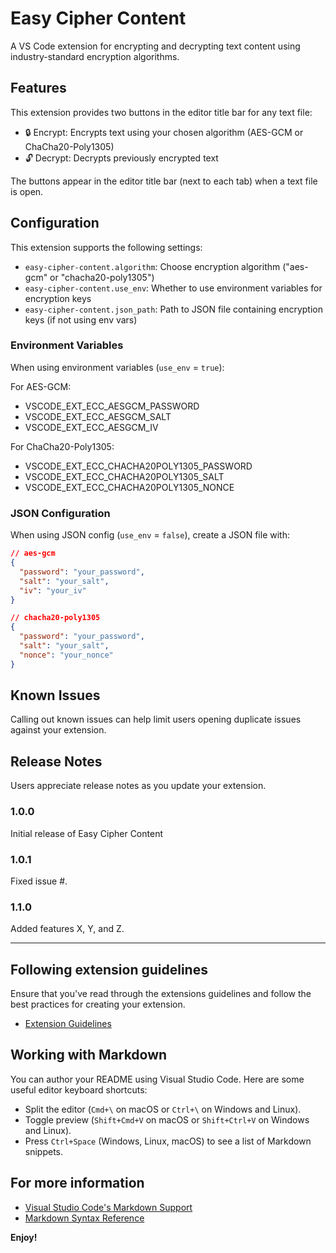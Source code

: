 # Easy Cipher Content

A VS Code extension for encrypting and decrypting text content using industry-standard encryption algorithms.

## Features

This extension provides two buttons in the editor title bar for any text file:
- 🔒 Encrypt: Encrypts text using your chosen algorithm (AES-GCM or ChaCha20-Poly1305)
- 🔓 Decrypt: Decrypts previously encrypted text

The buttons appear in the editor title bar (next to each tab) when a text file is open.

## Configuration

This extension supports the following settings:

* `easy-cipher-content.algorithm`: Choose encryption algorithm ("aes-gcm" or "chacha20-poly1305")
* `easy-cipher-content.use_env`: Whether to use environment variables for encryption keys
* `easy-cipher-content.json_path`: Path to JSON file containing encryption keys (if not using env vars)

### Environment Variables

When using environment variables (`use_env` = `true`):

For AES-GCM:
- VSCODE_EXT_ECC_AESGCM_PASSWORD
- VSCODE_EXT_ECC_AESGCM_SALT
- VSCODE_EXT_ECC_AESGCM_IV

For ChaCha20-Poly1305:
- VSCODE_EXT_ECC_CHACHA20POLY1305_PASSWORD
- VSCODE_EXT_ECC_CHACHA20POLY1305_SALT
- VSCODE_EXT_ECC_CHACHA20POLY1305_NONCE

### JSON Configuration

When using JSON config (`use_env` = `false`), create a JSON file with:
```json
// aes-gcm
{
  "password": "your_password",
  "salt": "your_salt",
  "iv": "your_iv"
}

// chacha20-poly1305
{
  "password": "your_password",
  "salt": "your_salt",
  "nonce": "your_nonce"
}
```

## Known Issues

Calling out known issues can help limit users opening duplicate issues against your extension.

## Release Notes

Users appreciate release notes as you update your extension.

### 1.0.0

Initial release of Easy Cipher Content

### 1.0.1

Fixed issue #.

### 1.1.0

Added features X, Y, and Z.

---

## Following extension guidelines

Ensure that you've read through the extensions guidelines and follow the best practices for creating your extension.

* [Extension Guidelines](https://code.visualstudio.com/api/references/extension-guidelines)

## Working with Markdown

You can author your README using Visual Studio Code. Here are some useful editor keyboard shortcuts:

* Split the editor (`Cmd+\` on macOS or `Ctrl+\` on Windows and Linux).
* Toggle preview (`Shift+Cmd+V` on macOS or `Shift+Ctrl+V` on Windows and Linux).
* Press `Ctrl+Space` (Windows, Linux, macOS) to see a list of Markdown snippets.

## For more information

* [Visual Studio Code's Markdown Support](http://code.visualstudio.com/docs/languages/markdown)
* [Markdown Syntax Reference](https://help.github.com/articles/markdown-basics/)

**Enjoy!**
